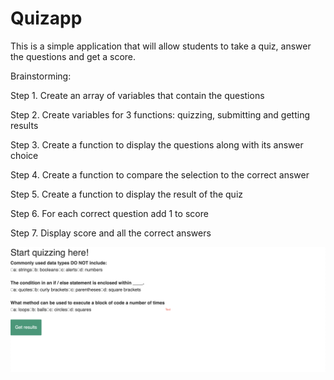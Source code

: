# Quizapp
This is a simple application that will allow students to take a quiz, answer the questions and get a score.

Brainstorming:

Step 1. Create an array of variables that contain the questions


Step 2. Create variables for 3 functions: quizzing, submitting and getting results


Step 3. Create a function to display the questions along with its answer choice


Step 4. Create a function to compare the selection to the correct answer


Step 5. Create a function to display the result of the quiz


Step 6. For each correct question add 1 to score


Step 7. Display score and all the correct answers

![](assets/demo.png)

